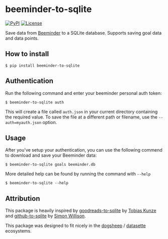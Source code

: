 # beeminder-to-sqlite

[![PyPI](https://img.shields.io/pypi/v/beeminder-to-sqlite.svg)](https://pypi.org/project/beeminder-to-sqlite/)
[![License](https://img.shields.io/badge/license-MIT-green.svg)](https://github.com/bcongdon/beeminder-to-sqlite/blob/master/LICENSE)

Save data from [Beeminder](https://www.beeminder.com/) to a SQLite database.
Supports saving goal data and data points.

## How to install

    $ pip install beeminder-to-sqlite

## Authentication

Run the following command and enter your beeminder personal auth token:

    $ beeminder-to-sqlite auth

This will create a file called `auth.json` in your current directory containing
the required value. To save the file at a different path or filename, use the
`--auth=myauth.json` option.

## Usage

After you've setup your authentication, you can use the following commend to
download and save your Beeminder data:

    $ beeminder-to-sqlite goals beeminder.db

More detailed help can be found by running the command with `--help`

    $ beeminder-to-sqlite --help

## Attribution

This package is heavily inspired by
[goodreads-to-sqlite](https://github.com/rixx/goodreads-to-sqlite/) by
[Tobias Kunze ](https://github.com/rixx) and
[github-to-sqlite](https://github.com/dogsheep/github-to-sqlite/) by
[Simon Willison](https://simonwillison.net/2019/Oct/7/dogsheep/).

This package was designed to fit nicely in the
[dogsheep](https://dogsheep.github.io/) /
[datasette](https://github.com/simonw/datasette) ecosystems.
